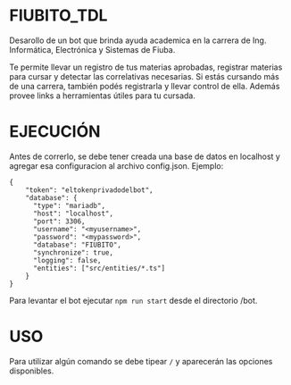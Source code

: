 # FIUBITO_TDL
Desarollo de un bot que brinda ayuda academica en la carrera de Ing. Informática, Electrónica y Sistemas de Fiuba.

Te permite llevar un registro de tus materias aprobadas, registrar materias para cursar y detectar las correlativas necesarias. Si estás cursando más de una carrera, también podés registrarla y llevar control de ella.
Además provee links a herramientas útiles para tu cursada.

# EJECUCIÓN
Antes de correrlo, se debe tener creada una base de datos en localhost y agregar esa configuracion al archivo config.json. Ejemplo:
```
{
    "token": "eltokenprivadodelbot",
    "database": {
      "type": "mariadb",
      "host": "localhost",
      "port": 3306,
      "username": "<myusername>",
      "password": "<mypassword>",
      "database": "FIUBITO",
      "synchronize": true,
      "logging": false,
      "entities": ["src/entities/*.ts"]
    }
}
```

Para levantar el bot ejecutar `npm run start` desde el directorio /bot. 

# USO
Para utilizar algún comando se debe tipear `/` y aparecerán las opciones disponibles.


